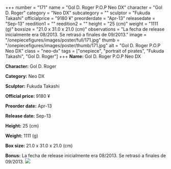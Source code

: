 +++
number = "171"
name = "Gol D. Roger P.O.P Neo DX"
character = "Gol D. Roger"
category = "Neo DX"
subcategory = ""
sculptor = "Fukuda Takashi"
officialprice = "9180 ¥"
preorderdate = "Apr-13"
releasedate = "Sep-13"
reedition1 = ""
reedition2 = ""
height = "25 (cm)"
weight = "1111 (g)"
boxsize = "21.0 x 31.0 x 21.0 (cm)"
observations = "La fecha de release inicialmente era 08/2013. Se retrasó a finales de 09/2013."
image = "/onepiecefigures/images/poster/full/171.jpg"
thumb = "/onepiecefigures/images/poster/thumb/171.jpg"
alt = "Gol D. Roger P.O.P Neo DX"
class = "neo-dx"
tags = ["onepiece", "portrait of pirates", "Fukuda Takashi", "Gol D. Roger"]
+++
**Name:** Gol D. Roger P.O.P Neo DX

**Character:** Gol D. Roger

**Category:** Neo DX 

**Sculptor:** Fukuda Takashi

**Official price:** 9180 ¥

**Preorder date:** Apr-13

**Release date:** Sep-13

**Height:** 25 (cm)

**Weight:** 1111 (g)

**Box size:** 21.0 x 31.0 x 21.0 (cm)

**Bonus:** La fecha de release inicialmente era 08/2013. Se retrasó a finales de 09/2013.
<img src="/onepiecefigures/images/poster/thumb/171.jpg">